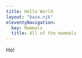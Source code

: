 ```yaml
---
title: Hello World
layout: "base.njk"
eleventyNavigation:
  key: Mammals
  title: All of the mammals
---
```


Ho!
